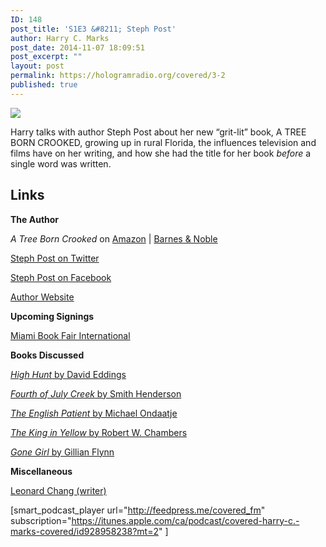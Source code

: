 ```yaml
---
ID: 148
post_title: 'S1E3 &#8211; Steph Post'
author: Harry C. Marks
post_date: 2014-11-07 18:09:51
post_excerpt: ""
layout: post
permalink: https://hologramradio.org/covered/3-2
published: true
---
```

![](http://static1.squarespace.com/static/561661aee4b089e8995064dc/5616b298e4b0680cb8690634/5616b2abe4b0680cb8690985/1444328174988/img.jpg)

Harry talks with author Steph Post about her new “grit-lit” book, A TREE BORN CROOKED, growing up in rural Florida, the influences television and films have on her writing, and how she had the title for her book _before_ a single word was written.

## Links

**The Author**

_A Tree Born Crooked_ on [Amazon](http://www.amazon.com/gp/product/B00NAFBSSU/ref=as_li_tl?ie=UTF8&camp=1789&creative=390957&creativeASIN=B00NAFBSSU&linkCode=as2&tag=curiousrat-20&linkId=DJYXU5RXRDUTACN3) | [Barnes & Noble](http://www.barnesandnoble.com/w/a-tree-born-crooked-steph-post/1120432118?ean=9780990338970)

[Steph Post on Twitter](http://twitter.com/stephpostauthor)

[Steph Post on Facebook](https://www.facebook.com/pages/Steph-Post/153516208138065)

[Author Website](applewebdata://029C20BC-779F-47B5-8748-F45CC06B1AF5/stephpostfiction.com)

**Upcoming Signings**

[Miami Book Fair International](http://www.miamibookfair.com/)

**Books Discussed**

[_High Hunt_ by David Eddings](http://www.amazon.com/gp/product/B004FN2C72/ref=as_li_tl?ie=UTF8&camp=1789&creative=390957&creativeASIN=B004FN2C72&linkCode=as2&tag=curiousrat-20&linkId=UHJ2U65EFUHFSZM4)

[_Fourth of July Creek_ by Smith Henderson](http://www.amazon.com/gp/product/B00FJ37BWI/ref=as_li_tl?ie=UTF8&camp=1789&creative=390957&creativeASIN=B00FJ37BWI&linkCode=as2&tag=curiousrat-20&linkId=GSYSN66Z2CX75JFK)

[_The English Patient_ by Michael Ondaatje](http://www.amazon.com/gp/product/B004JHYRYU/ref=as_li_tl?ie=UTF8&camp=1789&creative=390957&creativeASIN=B004JHYRYU&linkCode=as2&tag=curiousrat-20&linkId=FMN2WCT2I6T5ZQYO)

[_The King in Yellow_ by Robert W. Chambers](http://www.amazon.com/gp/product/B00847UYWA/ref=as_li_tl?ie=UTF8&camp=1789&creative=390957&creativeASIN=B00847UYWA&linkCode=as2&tag=curiousrat-20&linkId=HZPGVTQF4YVQODTE)

[_Gone Girl_ by Gillian Flynn](http://www.amazon.com/gp/product/B006LSZECO/ref=as_li_tl?ie=UTF8&camp=1789&creative=390957&creativeASIN=B006LSZECO&linkCode=as2&tag=curiousrat-20&linkId=2QA7WUA3DF5UUQB5)

**Miscellaneous**

[Leonard Chang (writer)](http://www.amazon.com/Leonard-Chang/e/B001H6GI9I/?_encoding=UTF8&camp=1789&creative=390957&linkCode=ur2&qid=1415039179&sr=1-2-ent&tag=curiousrat-20&linkId=AE22F5DQZHGORRML)

[smart_podcast_player url="http://feedpress.me/covered_fm" subscription="https://itunes.apple.com/ca/podcast/covered-harry-c.-marks-covered/id928958238?mt=2" ]